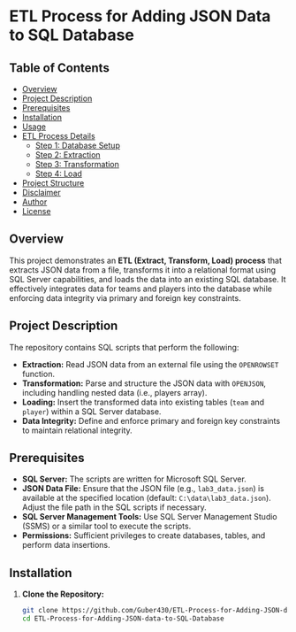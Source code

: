 # ETL Process for Adding JSON Data to SQL Database

## Table of Contents
- [Overview](#overview)
- [Project Description](#project-description)
- [Prerequisites](#prerequisites)
- [Installation](#installation)
- [Usage](#usage)
- [ETL Process Details](#etl-process-details)
  - [Step 1: Database Setup](#step-1-database-setup)
  - [Step 2: Extraction](#step-2-extraction)
  - [Step 3: Transformation](#step-3-transformation)
  - [Step 4: Load](#step-4-load)
- [Project Structure](#project-structure)
- [Disclaimer](#disclaimer)
- [Author](#author)
- [License](#license)

## Overview
This project demonstrates an **ETL (Extract, Transform, Load) process** that extracts JSON data from a file, transforms it into a relational format using SQL Server capabilities, and loads the data into an existing SQL database. It effectively integrates data for teams and players into the database while enforcing data integrity via primary and foreign key constraints.

## Project Description
The repository contains SQL scripts that perform the following:
- **Extraction:** Read JSON data from an external file using the `OPENROWSET` function.
- **Transformation:** Parse and structure the JSON data with `OPENJSON`, including handling nested data (i.e., players array).
- **Loading:** Insert the transformed data into existing tables (`team` and `player`) within a SQL Server database.
- **Data Integrity:** Define and enforce primary and foreign key constraints to maintain relational integrity.

## Prerequisites
- **SQL Server:** The scripts are written for Microsoft SQL Server.
- **JSON Data File:** Ensure that the JSON file (e.g., `lab3_data.json`) is available at the specified location (default: `C:\data\lab3_data.json`). Adjust the file path in the SQL scripts if necessary.
- **SQL Server Management Tools:** Use SQL Server Management Studio (SSMS) or a similar tool to execute the scripts.
- **Permissions:** Sufficient privileges to create databases, tables, and perform data insertions.

## Installation
1. **Clone the Repository:**
   ```bash
   git clone https://github.com/Guber430/ETL-Process-for-Adding-JSON-data-to-SQL-Database.git
   cd ETL-Process-for-Adding-JSON-data-to-SQL-Database
